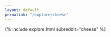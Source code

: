 ```yaml
---
layout: default
permalink: "/explore/cheese"
---
```


<link rel="stylesheet" type="text/css" href="/static/css/explore.css">
{% include explore.html subreddit="cheese" %}
